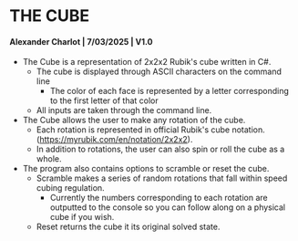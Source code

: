 # THE CUBE 
#### Alexander Charlot | 7/03/2025 | V1.0
- The Cube is a representation of 2x2x2 Rubik's cube written in C#.
  - The cube is displayed through ASCII characters on the command line
    - The color of each face is represented by a letter corresponding to the first letter of that color
  - All inputs are taken through the command line.
- The Cube allows the user to make any rotation of the cube.
  - Each rotation is represented in official Rubik's cube notation. (https://myrubik.com/en/notation/2x2x2).
  - In addition to rotations, the user can also spin or roll the cube as a whole.
- The program also contains options to scramble or reset the cube.
  - Scramble makes a series of random rotations that fall within speed cubing regulation.
    - Currently the numbers corresponding to each rotation are outputted to the console so you can follow along on a physical cube if you wish.
  - Reset returns the cube it its original solved state.
